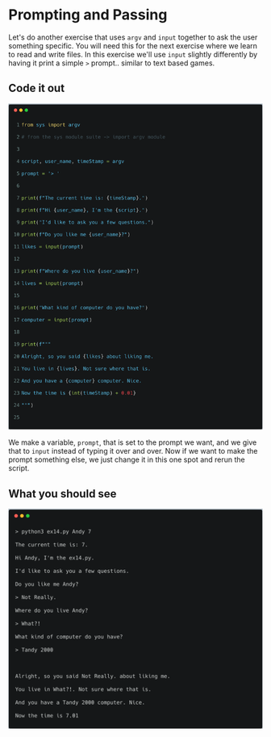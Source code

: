 # Prompting and Passing

Let's do another exercise that uses `argv` and `input` together to ask the user something specific.
You will need this for the next exercise where we learn to read and write files. In this exercise we'll
use `input` slightly differently by having it print a simple `>` prompt.. similar to text based games.

## Code it out

![ex14.py](../assets/ex14/ex14.png)

We make a variable, `prompt`, that is set to the prompt we want, and we give that to `input` instead of
typing it over and over. Now if we want to make the prompt something else, we just change it in this one spot and rerun the script.

## What you should see

![ex14.py output](../assets/ex14/bash14.png)

